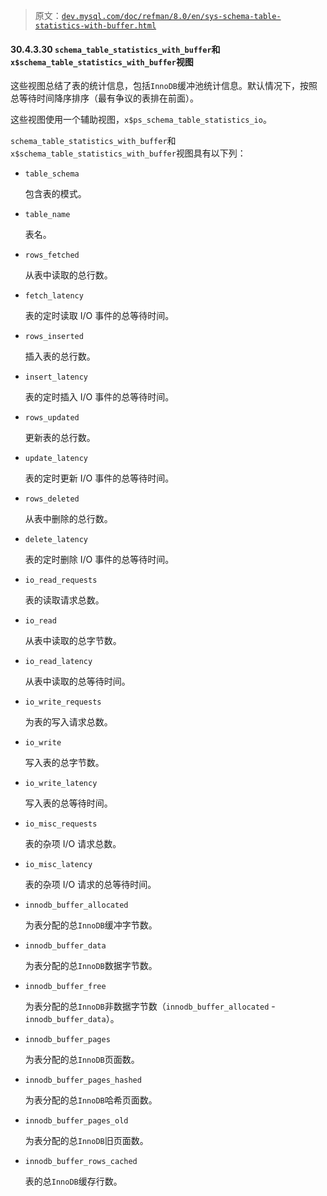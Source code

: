 > 原文：[`dev.mysql.com/doc/refman/8.0/en/sys-schema-table-statistics-with-buffer.html`](https://dev.mysql.com/doc/refman/8.0/en/sys-schema-table-statistics-with-buffer.html)

#### 30.4.3.30 `schema_table_statistics_with_buffer`和`x$schema_table_statistics_with_buffer`视图

这些视图总结了表的统计信息，包括`InnoDB`缓冲池统计信息。默认情况下，按照总等待时间降序排序（最有争议的表排在前面）。

这些视图使用一个辅助视图，`x$ps_schema_table_statistics_io`。

`schema_table_statistics_with_buffer`和`x$schema_table_statistics_with_buffer`视图具有以下列：

+   `table_schema`

    包含表的模式。

+   `table_name`

    表名。

+   `rows_fetched`

    从表中读取的总行数。

+   `fetch_latency`

    表的定时读取 I/O 事件的总等待时间。

+   `rows_inserted`

    插入表的总行数。

+   `insert_latency`

    表的定时插入 I/O 事件的总等待时间。

+   `rows_updated`

    更新表的总行数。

+   `update_latency`

    表的定时更新 I/O 事件的总等待时间。

+   `rows_deleted`

    从表中删除的总行数。

+   `delete_latency`

    表的定时删除 I/O 事件的总等待时间。

+   `io_read_requests`

    表的读取请求总数。

+   `io_read`

    从表中读取的总字节数。

+   `io_read_latency`

    从表中读取的总等待时间。

+   `io_write_requests`

    为表的写入请求总数。

+   `io_write`

    写入表的总字节数。

+   `io_write_latency`

    写入表的总等待时间。

+   `io_misc_requests`

    表的杂项 I/O 请求总数。

+   `io_misc_latency`

    表的杂项 I/O 请求的总等待时间。

+   `innodb_buffer_allocated`

    为表分配的总`InnoDB`缓冲字节数。

+   `innodb_buffer_data`

    为表分配的总`InnoDB`数据字节数。

+   `innodb_buffer_free`

    为表分配的总`InnoDB`非数据字节数（`innodb_buffer_allocated` - `innodb_buffer_data`）。

+   `innodb_buffer_pages`

    为表分配的总`InnoDB`页面数。

+   `innodb_buffer_pages_hashed`

    为表分配的总`InnoDB`哈希页面数。

+   `innodb_buffer_pages_old`

    为表分配的总`InnoDB`旧页面数。

+   `innodb_buffer_rows_cached`

    表的总`InnoDB`缓存行数。
